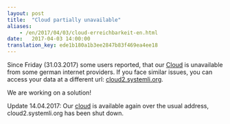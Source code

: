 ```yaml
---
layout: post
title:  "Cloud partially unavailable"
aliases:
    - /en/2017/04/03/cloud-erreichbarkeit-en.html
date:   2017-04-03 14:00:00
translation_key: ede1b180a1b3ee2847b83f469ea4ee18
---
```

Since Friday (31.03.2017) some users reported, that our [Cloud](https://cloud.systemli.org) is unavailable from some german internet providers.
If you face similar issues, you can access your data at a different url: [cloud2.systemli.org](https://cloud2.systemli.org). 

We are working on a solution!

Update 14.04.2017: Our [cloud](https://cloud.systemli.org) is available again over the usual address, cloud2.systemli.org has been shut down.
